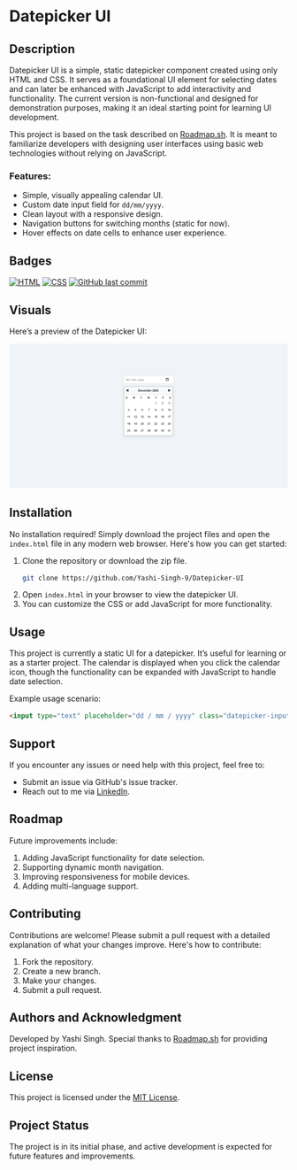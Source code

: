 # Datepicker UI

## Description
Datepicker UI is a simple, static datepicker component created using only HTML and CSS. It serves as a foundational UI element for selecting dates and can later be enhanced with JavaScript to add interactivity and functionality. The current version is non-functional and designed for demonstration purposes, making it an ideal starting point for learning UI development.

This project is based on the task described on [Roadmap.sh](https://roadmap.sh/projects/datepicker-ui). It is meant to familiarize developers with designing user interfaces using basic web technologies without relying on JavaScript.

### Features:
- Simple, visually appealing calendar UI.
- Custom date input field for `dd/mm/yyyy`.
- Clean layout with a responsive design.
- Navigation buttons for switching months (static for now).
- Hover effects on date cells to enhance user experience.

## Badges
[![HTML](https://img.shields.io/badge/HTML-100%25-success)](https://www.w3.org/TR/html52/)  [![CSS](https://img.shields.io/badge/CSS-100%25-blue)](https://www.w3.org/Style/CSS/Overview.en.html)
[![GitHub last commit](https://img.shields.io/github/last-commit/Yashi-Singh-9/Datepicker-UI)](https://github.com/Yashi-Singh-9/Datepicker-UI)


## Visuals
Here’s a preview of the Datepicker UI:

![Datepicker Preview](Screenshot.png)

## Installation
No installation required! Simply download the project files and open the `index.html` file in any modern web browser. Here's how you can get started:

1. Clone the repository or download the zip file.
   ```bash
   git clone https://github.com/Yashi-Singh-9/Datepicker-UI
   ```
2. Open `index.html` in your browser to view the datepicker UI.
3. You can customize the CSS or add JavaScript for more functionality.

## Usage
This project is currently a static UI for a datepicker. It’s useful for learning or as a starter project. The calendar is displayed when you click the calendar icon, though the functionality can be expanded with JavaScript to handle date selection.

Example usage scenario:
```html
<input type="text" placeholder="dd / mm / yyyy" class="datepicker-input">
```

## Support
If you encounter any issues or need help with this project, feel free to:
- Submit an issue via GitHub's issue tracker.
- Reach out to me via [LinkedIn](www.linkedin.com/in/yashi-singh-b4143a246).

## Roadmap
Future improvements include:
1. Adding JavaScript functionality for date selection.
2. Supporting dynamic month navigation.
3. Improving responsiveness for mobile devices.
4. Adding multi-language support.

## Contributing
Contributions are welcome! Please submit a pull request with a detailed explanation of what your changes improve. Here's how to contribute:
1. Fork the repository.
2. Create a new branch.
3. Make your changes.
4. Submit a pull request.

## Authors and Acknowledgment
Developed by Yashi Singh. Special thanks to [Roadmap.sh](https://roadmap.sh/) for providing project inspiration.

## License
This project is licensed under the [MIT License](LICENSE).

## Project Status
The project is in its initial phase, and active development is expected for future features and improvements.
